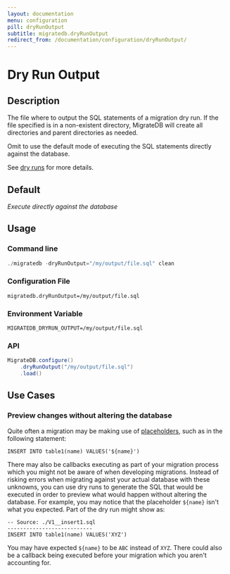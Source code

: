 ```yaml
---
layout: documentation
menu: configuration
pill: dryRunOutput
subtitle: migratedb.dryRunOutput
redirect_from: /documentation/configuration/dryRunOutput/
---
```


# Dry Run Output

## Description

The file where to output the SQL statements of a migration dry run. If the file specified is in a non-existent
directory, MigrateDB will create all directories and parent directories as needed.

Omit to use the default mode of executing the SQL statements directly against the database.

See [dry runs](/migratedb/documentation/concepts/dry-runs) for more details.

## Default

<i>Execute directly against the database</i>

## Usage

### Command line

```powershell
./migratedb -dryRunOutput="/my/output/file.sql" clean
```

### Configuration File

```properties
migratedb.dryRunOutput=/my/output/file.sql
```

### Environment Variable

```properties
MIGRATEDB_DRYRUN_OUTPUT=/my/output/file.sql
```

### API

```java
MigrateDB.configure()
    .dryRunOutput("/my/output/file.sql")
    .load()
```

## Use Cases

### Preview changes without altering the database

Quite often a migration may be making use of [placeholders](/migratedb/documentation/configuration/parameters/placeholders), such
as in the following statement:

```
INSERT INTO table1(name) VALUES('${name}')
```

There may also be callbacks executing as part of your migration process which you might not be aware of when developing
migrations. Instead of risking errors when migrating against your actual database with these unknowns, you can use dry
runs to generate the SQL that would be executed in order to preview what would happen without altering the database. For
example, you may notice that the placeholder `${name}` isn't what you expected. Part of the dry run might show as:

```
-- Source: ./V1__insert1.sql
---------------------------
INSERT INTO table1(name) VALUES('XYZ')
```

You may have expected `${name}` to be `ABC` instead of `XYZ`. There could also be a callback being executed before your
migration which you aren't accounting for.
